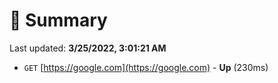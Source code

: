 # 📖 Summary
Last updated: **3/25/2022, 3:01:21 AM**

- `GET` [https://google.com](https://google.com) - **Up** (230ms)
